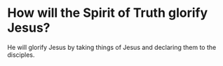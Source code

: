 # How will the Spirit of Truth glorify Jesus?

He will glorify Jesus by taking things of Jesus and declaring them to the disciples.
